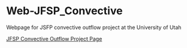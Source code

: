 # Web-JFSP_Convective
Webpage for JSFP convective outflow project at the University of Utah

[JFSP Convective Outflow Project Page](http://meso1.chpc.utah.edu/jfsp_convective/)
